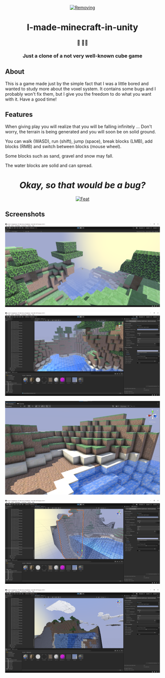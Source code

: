 <p align="center">
  <a href="https://github.com/BrunoS3D">
    <img alt="Removing" src="./samples/removing.gif" />
  </a>
</p>
<h1 align="center">
  I-made-minecraft-in-unity
</h1>

<h3 align="center">
  🧱 🚀🧱
</h3>
<h3 align="center">
  Just a clone of a not very well-known cube game
</h3>

## About

This is a game made just by the simple fact that I was a little bored and wanted to study more about the voxel system. It contains some bugs and I probably won't fix them, but I give you the freedom to do what you want with it.
Have a good time!

## Features

When giving play you will realize that you will be falling infinitely ... Don't worry, the terrain is being generated and you will soon be on solid ground.

You can walk (WASD), run (shift), jump (space), break blocks (LMB), add blocks (RMB) and switch between blocks (mouse wheel).

Some blocks such as sand, gravel and snow may fall.

The water blocks are solid and can spread.

<h1 align="center">
    <i>Okay, so that would be a bug?</i>
</h1>
<p align="center">
  <a href="https://github.com/BrunoS3D">
    <img alt="Feat" src="https://media.giphy.com/media/gLWGpLMLxG6tkd1ovZ/giphy.gif" />
  </a>
</p>

## Screenshots

![Preview](./samples/Screenshot_2.png)

![Preview](./samples/Screenshot_3.png)

![Preview](./samples/Screenshot_4.png)

![Preview](./samples/Screenshot_5.png)

![Preview](./samples/Screenshot_6.png)
